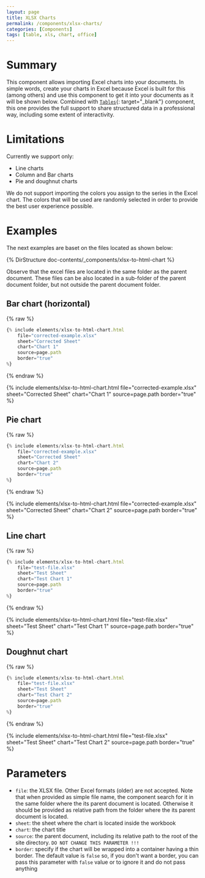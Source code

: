 ```yaml
---
layout: page
title: XLSX Charts
permalink: /components/xlsx-charts/
categories: [Components]
tags: [table, xls, chart, office]
---
```


# Summary
This component allows importing Excel charts into your documents. In simple words, create your charts in Excel because Excel is built for this (among others) and use this component to get it into your documents as it will be shown below. Combined with [`Tables`](/components/xlsx-tables/){: target="_blank"} component, this one provides the full support to share structured data in a professional way, including some extent of interactivity.

# Limitations
Currently we support only:
- Line charts
- Column and Bar charts
- Pie and doughnut charts

We do not support importing the colors you assign to the series in the Excel chart. The colors that will be used are randomly selected in order to provide the best user experience possible.

# Examples
The next examples are baset on the files located as shown below:

{% DirStructure doc-contents/_components/xlsx-to-html-chart %}

Observe that the excel files are located in the same folder as the parent document. These files can be also located in a sub-folder of the parent document folder, but not outside the parent document folder.

## Bar chart (horizontal)

{% raw %}
```javascript
{% include elements/xlsx-to-html-chart.html 
    file="corrected-example.xlsx" 
    sheet="Corrected Sheet"
    chart="Chart 1"
    source=page.path
    border="true"
%}
```
{% endraw %}

{% include elements/xlsx-to-html-chart.html 
    file="corrected-example.xlsx" 
    sheet="Corrected Sheet"
    chart="Chart 1"
    source=page.path
    border="true"
%}

## Pie chart

{% raw %}
```javascript
{% include elements/xlsx-to-html-chart.html 
    file="corrected-example.xlsx" 
    sheet="Corrected Sheet"
    chart="Chart 2"
    source=page.path
    border="true"
%}
```
{% endraw %}

{% include elements/xlsx-to-html-chart.html 
    file="corrected-example.xlsx" 
    sheet="Corrected Sheet"
    chart="Chart 2"
    source=page.path
    border="true"
%}

## Line chart

{% raw %}
```javascript
{% include elements/xlsx-to-html-chart.html 
    file="test-file.xlsx" 
    sheet="Test Sheet"
    chart="Test Chart 1"
    source=page.path
    border="true"
%}
```
{% endraw %}

{% include elements/xlsx-to-html-chart.html 
    file="test-file.xlsx" 
    sheet="Test Sheet"
    chart="Test Chart 1"
    source=page.path
    border="true"
%}

## Doughnut chart

{% raw %}
```javascript
{% include elements/xlsx-to-html-chart.html 
    file="test-file.xlsx" 
    sheet="Test Sheet"
    chart="Test Chart 2"
    source=page.path
    border="true"
%}
```
{% endraw %}
 
{% include elements/xlsx-to-html-chart.html 
    file="test-file.xlsx" 
    sheet="Test Sheet"
    chart="Test Chart 2"
    source=page.path
    border="true"
%}

# Parameters
- `file`: the XLSX file. Other Excel formats (older) are not accepted. Note that when provided as simple file name, the component search for it in the same folder where the its parent document is located. Otherwise it should be provided as relative path from the folder where the its parent document is located.
- `sheet`: the sheet where the chart is located inside the workbook
- `chart`: the chart title
- `source`: the parent document, including its relative path to the root of the site directory. `DO NOT CHANGE THIS PARAMETER !!!`
- `border`: specify if the chart will be wrapped into a container having a thin border. The default value is `false` so, if you don't want a border, you can pass this parameter with `false` value or to ignore it and do not pass anything